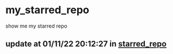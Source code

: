 # my_starred_repo
show me my starred repo

update at 01/11/22 20:12:27 in [starred_repo](./index.html)
---

